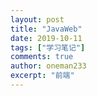 ```yaml
---
layout: post
title: "JavaWeb"
date: 2019-10-11
tags: ["学习笔记"]
comments: true
author: oneman233
excerpt: "前端"
---
```


